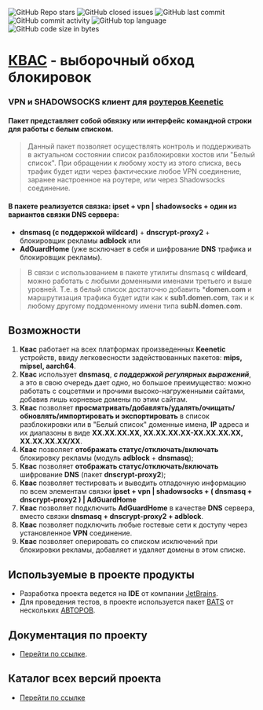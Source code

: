 ![GitHub Repo stars](https://img.shields.io/github/stars/qzeleza/kvas?color=orange) ![GitHub closed issues](https://img.shields.io/github/issues-closed/qzeleza/kvas?color=success) ![GitHub last commit](https://img.shields.io/github/last-commit/qzeleza/kvas) ![GitHub commit activity](https://img.shields.io/github/commit-activity/y/qzeleza/kvas) ![GitHub top language](https://img.shields.io/github/languages/top/qzeleza/kvas) ![GitHub code size in bytes](https://img.shields.io/github/languages/code-size/qzeleza/kvas) 
# [КВАС](https://forum.keenetic.com/topic/14415-пробуем-квас-shadowsocks-и-другие-vpn-клиенты) - выборочный обход блокировок #

### VPN и SHADOWSOCKS клиент для [роутеров Keenetic](https://keenetic.ru/ru/)

#### Пакет представляет собой обвязку или интерфейс командной строки для работы с белым списком.

> Данный пакет позволяет осуществлять контроль и поддерживать в актуальном состоянии 
> список разблокировки хостов или "Белый список". При обращении к любому хосту из этого списка, 
> весь трафик будет идти через фактические любое VPN соединение, заранее настроенное на роутере, 
> или через Shadowsocks соединение. 

#### В пакете реализуется связка: **ipset** + **vpn** | **shadowsocks** + один из вариантов связки DNS сервера:
- **dnsmasq (с поддержкой wildcard)** + **dnscrypt-proxy2** + блокировщик рекламы **adblock** или
- **AdGuardHome** (уже всключает в себя и шифрование **DNS** трафика и блокировщик рекламы).

> В связи с использованием в пакете утилиты dnsmasq с **wildcard**, можно работать с любыми доменными именами третьего и выше уровней. 
> Т.е. в белый список достаточно добавить ***domen.com** и маршрутизация трафика 
> будет идти как к **sub1.domen.com**, так и к любому другому поддоменному имени типа **subN.domen.com**.



## Возможности
1. **Квас** работает на всех платформах произведенных **Keenetic** устройств, ввиду легковесности задействованных пакетов: **mips, mipsel, aarch64**.
2. **Квас** использует **dnsmasq**, ***с поддержкой регулярных выражений***, а это в свою очередь дает одно, но большое преимущество: можно работать с соцсетями и прочими высоко-нагруженными сайтами, добавив лишь корневые домены по этим сайтам.
3. **Квас** позволяет **просматривать/добавлять/удалять/очищать/обновлять/импортировать и экспортировать** в список разблокировки или в "Белый список" доменные имена, **IP** адреса и их диапазоны в виде **XX.XX.XX.XX, XX.XX.XX.XX-XX.XX.XX.XX, XX.XX.XX.XX/XX**.
4. **Квас** позволяет **отображать статус/отключать/включать** блокировку рекламы (модуль **adblock** + **dnsmasq**);
5. **Квас** позволяет **отображать статус/отключать/включать** шифрование **DNS** (пакет **dnscrypt-proxy2**);
6. **Квас** позволяет тестировать и выводить отладочную информацию по всем элементам связки **ipset + vpn | shadowsocks + ( dnsmasq + dnscrypt-proxy2 ) | AdGuardHome**
7. **Квас** позволяет подключить **AdGuardHome** в качестве **DNS** сервера, вместо связки **dnsmasq + dnscrypt-proxy2 + adblock**.
8. **Квас** позволяет подключить любые гостевые сети к доступу через установленное **VPN** соединение.
9. **Квас** позволяет оперировать со списком исключений при блокировки рекламы, добавляет и удаляет домены в этом списке.


## Используемые в проекте продукты
- Разработка проекта ведется на **IDE** от компании [JetBrains](https://www.jetbrains.com/ru-ru/).
- Для проведения тестов, в проекте используется пакет [BATS](https://github.com/bats-core/bats-core/blob/master/LICENSE.md) от нескольких [АВТОРОВ](https://github.com/bats-core/bats-core/blob/master/AUTHORS).


## Документация по проекту
- [Перейти по cсылке](https://github.com/qzeleza/kvas/wiki).

## Каталог всех версий проекта
- [Перейти по cсылке](https://github.com/qzeleza/kvas/tree/main/ipk)

